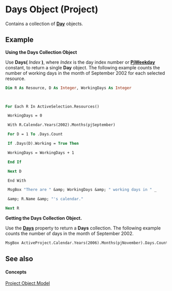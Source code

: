 
# Days Object (Project)

Contains a collection of  **[Day](411fe04f-b68d-08c2-8b6c-f2c1e9927a34.md)** objects.


## Example

 **Using the Days Collection Object**

Use  **Days(** _Index_ **)**, where _Index_ is the day index number or **[PjWeekday](02572463-5e6d-e62e-6776-2e24359980aa.md)** constant, to return a single **Day** object. The following example counts the number of working days in the month of September 2002 for each selected resource.




```vb
Dim R As Resource, D As Integer, WorkingDays As Integer 

 

For Each R In ActiveSelection.Resources() 

 WorkingDays = 0 

 With R.Calendar.Years(2002).Months(pjSeptember) 

 For D = 1 To .Days.Count 

 If .Days(D).Working = True Then 

 WorkingDays = WorkingDays + 1 

 End If 

 Next D 

 End With 

 MsgBox "There are " &amp; WorkingDays &amp; " working days in " _ 

 &amp; R.Name &amp; "'s calendar." 

Next R
```

 **Getting the Days Collection Object.**

Use the  **[Days](86572272-1a5f-2c86-2111-e41f39f4c1e6.md)** property to return a **Days** collection. The following example counts the number of days in the month of September 2002.




```vb
MsgBox ActiveProject.Calendar.Years(2006).Months(pjNovember).Days.Count 


```


## See also


#### Concepts


[Project Object Model](900b167b-88ec-ea88-15b7-27bb90c22ac6.md)
